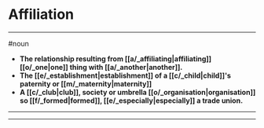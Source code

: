 # Affiliation
---
#noun
- **The relationship resulting from [[a/_affiliating|affiliating]] [[o/_one|one]] thing with [[a/_another|another]].**
- **The [[e/_establishment|establishment]] of a [[c/_child|child]]'s paternity or [[m/_maternity|maternity]]**
- **A [[c/_club|club]], society or umbrella [[o/_organisation|organisation]] so [[f/_formed|formed]], [[e/_especially|especially]] a trade union.**
---
---
